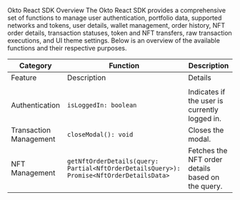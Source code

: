 

Okto React SDK Overview
The Okto React SDK provides a comprehensive set of functions to manage user authentication, portfolio data, supported networks and tokens, user details, wallet management, order history, NFT order details, transaction statuses, token and NFT transfers, raw transaction executions, and UI theme settings. Below is an overview of the available functions and their respective purposes.

| Category      | Function      | Description       |
|----------------|----------------|----------------|
| Feature                  | Description                                                   | Details                                                                 |
||||
| Authentication           | `isLoggedIn: boolean`                                        | Indicates if the user is currently logged in.                          |
| Transaction Management   | `closeModal(): void`                                        | Closes the modal.                                                       |
| NFT Management           | `getNftOrderDetails(query: Partial<NftOrderDetailsQuery>): Promise<NftOrderDetailsData>` | Fetches the NFT order details based on the query.                        |
